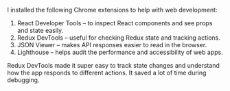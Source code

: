 I installed the following Chrome extensions to help with web development:
1. React Developer Tools – to inspect React components and see props and state easily.
2. Redux DevTools – useful for checking Redux state and tracking actions.
3. JSON Viewer – makes API responses easier to read in the browser.
4. Lighthouse – helps audit the performance and accessibility of web apps.

Redux DevTools made it super easy to track state changes and understand how the app responds to different actions. It saved a lot of time during debugging.